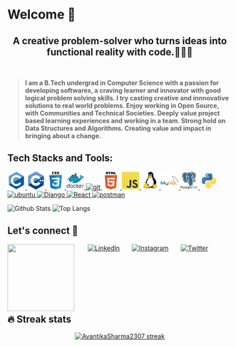 # Welcome 👋
<h2 align="center"> A creative problem-solver who turns ideas into functional reality with code.👩🏾‍💻 </h2> &nbsp;

> **I am a B.Tech undergrad in Computer Science with a passion for developing softwares, a craving learner and innovator with good logical problem solving skills. I try casting creative and innnovative solutions to real world problems. Enjoy working in Open Source, with Communities and Technical Societies. Deeply value project based learning experiences and working in a team. Strong hold on Data Structures and Algorithms. Creating value and impact in bringing about a change.**
## Tech Stacks and Tools:
<a href="https://www.cprogramming.com/" target="_blank"> <img src="https://raw.githubusercontent.com/devicons/devicon/master/icons/c/c-original.svg" alt="c" width="40" height="40"/> </a> <a href="https://www.w3schools.com/cpp/" target="_blank"> <img src="https://raw.githubusercontent.com/devicons/devicon/master/icons/cplusplus/cplusplus-original.svg" alt="cplusplus" width="40" height="40"/> </a> <a href="https://www.w3schools.com/css/" target="_blank"> <img src="https://raw.githubusercontent.com/devicons/devicon/master/icons/css3/css3-original-wordmark.svg" alt="css3" width="40" height="40"/> </a> <a href="https://www.docker.com/" target="_blank"> <img src="https://raw.githubusercontent.com/devicons/devicon/master/icons/docker/docker-original-wordmark.svg" alt="docker" width="40" height="40"/> </a>  <a href="https://git-scm.com/" target="_blank"> <img src="https://www.vectorlogo.zone/logos/git-scm/git-scm-icon.svg" alt="git" width="40" height="40"/> </a> <a href="https://www.w3.org/html/" target="_blank"> <img src="https://raw.githubusercontent.com/devicons/devicon/master/icons/html5/html5-original-wordmark.svg" alt="html5" width="40" height="40"/> </a> <a href="https://developer.mozilla.org/en-US/docs/Web/JavaScript" target="_blank"> <img src="https://raw.githubusercontent.com/devicons/devicon/master/icons/javascript/javascript-original.svg" alt="javascript" width="40" height="40"/> </a> <a href="https://www.linux.org/" target="_blank"> <img src="https://raw.githubusercontent.com/devicons/devicon/master/icons/linux/linux-original.svg" alt="linux" width="40" height="40"/> </a> <a href="https://www.mysql.com/" target="_blank"> <img src="https://raw.githubusercontent.com/devicons/devicon/master/icons/mysql/mysql-original-wordmark.svg" alt="mysql" width="40" height="40"/> </a>  <a href="https://www.postgresql.org" target="_blank"> <img src="https://raw.githubusercontent.com/devicons/devicon/master/icons/postgresql/postgresql-original-wordmark.svg" alt="postgresql" width="40" height="40"/> </a> <a href="https://python.org" target="_blank"> <img src="https://raw.githubusercontent.com/devicons/devicon/master/icons/python/python-original.svg" alt="python" width="40" height="40"/> </a> <a href="https://ubuntu.com" target="_blank"> <img src="https://assets.ubuntu.com/v1/57a889f6-ubuntu-logo112.png" alt="ubuntu" width="40" height="40"/> </a>
<a href="https://www.djangoproject.com/" target="_blank">
  <img src="https://static.djangoproject.com/img/logos/django-logo-negative.svg" alt="Django" width="100" height="40"/>
</a> 
<a href="https://react.dev/" target="_blank">
  <img src="https://upload.wikimedia.org/wikipedia/commons/a/a7/React-icon.svg" alt="React" width="40" height="40"/>
</a>
<a href="https://postman.com" target="_blank"> <img src="https://res.cloudinary.com/postman/image/upload/t_team_logo/v1629869194/team/2893aede23f01bfcbd2319326bc96a6ed0524eba759745ed6d73405a3a8b67a8" alt="postman" width="40" height="40"/> </a> </p>


![Github Stats](https://github-readme-stats.vercel.app/api?username=AvantikaSharma2307&bg_color=30,e96443,904e95&title_color=fff&text_color=fff) ![Top Langs](https://github-readme-stats.vercel.app/api/top-langs/?username=AvantikaSharma2307&layout=compact) 

## Let's connect 🤝
<a href="https://github.com/sponsors/M0nica"><img align="left" width="150" height="150" src="https://github.com/M0nica/M0nica/blob/main/octomonica/m0nica-octocat-rotating.gif?raw=true"></a> <p align="center">
  <a href="https://www.linkedin.com/in/avantika-sharma-a65b17250/"><img width="32px" alt="LinkedIn" title="LinkedIn" src="https://user-images.githubusercontent.com/33064931/192891277-e2528754-fdca-473a-be7a-25149ae295c8.png"></a>
  &#8287;&#8287;&#8287;&#8287;&#8287;
  <a href="https://www.instagram.com/_avantika._sharma/"><img width="32px" alt="Instagram" title="Instagram" src="https://user-images.githubusercontent.com/33064931/192891342-3c88a026-50f3-430d-b582-96a57b019e32.png"/></a>
  &#8287;&#8287;&#8287;&#8287;&#8287;
  <a href="https://x.com/Avantika230703"><img width="32px" alt="Twitter" title="Twitter" src="https://user-images.githubusercontent.com/33064931/192891530-8660cc3a-3721-4609-a99d-010d7dd5d6d7.png"/></a>
  &#8287;&#8287;&#8287;&#8287;&#8287;
</p> &nbsp;

<br> &nbsp;

&nbsp;
## 🔥 Streak stats

<!-- GitHub Readme Streak Stats - https://github.com/DenverCoder1/github-readme-streak-stats -->
<p align="center">
  <a href="https://github.com/AvantikaSharma2307/github-readme-streak-stats">
    <img title="🔥 Get streak stats for your profile at git.io/streak-stats" alt="AvantikaSharma2307 streak" src="https://streak-stats.demolab.com/?user=AvantikaSharma2307&theme=monokai-metallian&hide_border=true"/>
  </a>
</p>
